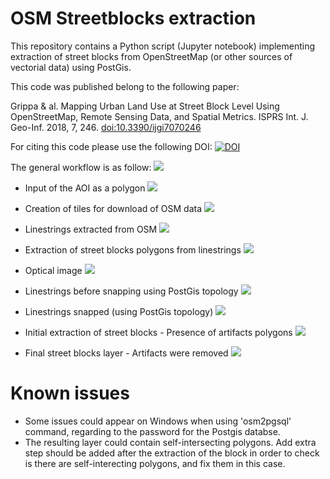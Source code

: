 # OSM Streetblocks extraction
This repository contains a Python script (Jupyter notebook) implementing extraction of street blocks from OpenStreetMap (or other sources of vectorial data) using PostGis. 

This code was published belong to the following paper:

Grippa & al. 	Mapping Urban Land Use at Street Block Level Using OpenStreetMap, Remote Sensing Data, and Spatial Metrics. ISPRS Int. J. Geo-Inf. 2018, 7, 246. [doi:10.3390/ijgi7070246](https://doi.org/10.3390/ijgi7070246)

For citing this code please use the following DOI: [![DOI](https://zenodo.org/badge/DOI/10.5281/zenodo.1290638.svg)](https://doi.org/10.5281/zenodo.1290638)

The general workflow is as follow: 
![](illustrations/Flowchart.png)

- Input of the AOI as a polygon
![](illustrations/Full_AOI.png)

- Creation of tiles for download of OSM data
![](illustrations/Full_AOI_tiled.png)

- Linestrings extracted from OSM
![](illustrations/Full_linestrings_tiled.png)

- Extraction of street blocks polygons from linestrings
![](illustrations/Full_streetblocks.png)

- Optical image
![](illustrations/Zoom_optical.png)

- Linestrings before snapping using PostGis topology
![](illustrations/Zoom_linestrings_unsnapped.png)

- Linestrings snapped (using PostGis topology)
![](illustrations/Zoom_linestrings_snapped.png)

- Initial extraction of street blocks - Presence of artifacts polygons
![](illustrations/Zoom_streetblocks_withartifacts.png)

- Final street blocks layer - Artifacts were removed
![](illustrations/Zoom_streetblocks_cleaned.png)


# Known issues
- Some issues could appear on Windows when using 'osm2pgsql' command, regarding to the password for the Postgis databse.
- The resulting layer could contain self-intersecting polygons. Add extra step should be added after the extraction of the block in order to check is there are self-interecting polygons, and fix them in this case.
